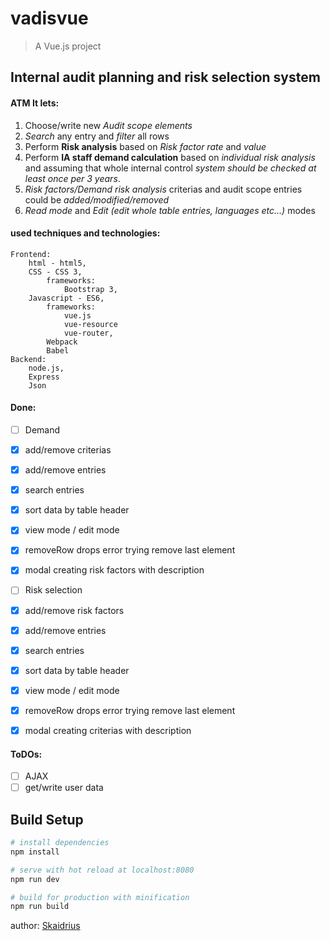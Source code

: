 # vadisvue

> A Vue.js project

## Internal audit planning and risk selection system
#### ATM It lets:
1. Choose/write new *Audit scope elements*
2. *Search* any entry and *filter* all rows
3. Perform **Risk analysis** based on *Risk factor rate* and *value*
4. Perform **IA staff demand calculation** based on *individual risk analysis* and assuming that 
whole internal control _system should be checked at least once per 3 years_.
5. *Risk factors/Demand risk analysis* criterias and audit scope entries could be _added/modified/removed_
6. *Read mode* and *Edit (edit whole table entries, languages etc...)* modes


#### used techniques and technologies: 
    Frontend: 
        html - html5,
        CSS - CSS 3,
            frameworks:
                Bootstrap 3,
        Javascript - ES6, 
            frameworks:
                vue.js
                vue-resource
                vue-router,
            Webpack 
            Babel
    Backend: 
        node.js,
        Express
        Json


#### Done: 
- [ ] Demand
- [x] add/remove criterias                                
- [x] add/remove entries                                  
- [x] search entries                                      
- [x] sort data by table header                           
- [x] view mode / edit mode                               
- [x] removeRow drops error trying remove last element    
- [x] modal creating risk factors with description

- [ ] Risk selection
- [x] add/remove risk factors                             
- [x] add/remove entries                                  
- [x] search entries                                      
- [x] sort data by table header                           
- [x] view mode / edit mode                               
- [x] removeRow drops error trying remove last element    
- [x] modal creating criterias with description

#### ToDOs:   
- [ ] AJAX 
- [ ] get/write user data                

## Build Setup

``` bash
# install dependencies
npm install

# serve with hot reload at localhost:8080
npm run dev

# build for production with minification
npm run build
```
author: [Skaidrius](mailto:skaidrius@gmail.com)